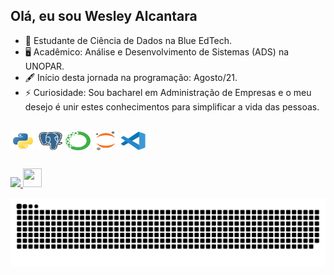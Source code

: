 ## Olá, eu sou Wesley Alcantara
- 🎲 Estudante de Ciência de Dados na Blue EdTech.
- 🖥 Acadêmico: Análise e Desenvolvimento de Sistemas (ADS) na UNOPAR.
- 🖋 Início desta jornada na programação: Agosto/21.
- ⚡ Curiosidade: Sou bacharel em Administração de Empresas e o meu desejo é unir estes conhecimentos para simplificar a vida das pessoas.

<div style="display: inline_block"><br>
<img align="center" alt="Wesley-Python" height="30" width="40" src="https://raw.githubusercontent.com/devicons/devicon/master/icons/python/python-original.svg" target="_blank">
<img align="center" alt="Wesley-Python" height="30" width="40" src="https://raw.githubusercontent.com/devicons/devicon/master/icons/postgresql/postgresql-original.svg" target="_blank">
<img align="center" alt="Wesley-Python" height="30" width="40" src="https://raw.githubusercontent.com/devicons/devicon/master/icons/anaconda/anaconda-original.svg" target="_blank">
<img align="center" alt="Wesley-Python" height="30" width="40" src="https://raw.githubusercontent.com/devicons/devicon/master/icons/jupyter/jupyter-original.svg" target="_blank">  
<img align="center" alt="Wesley-Python" height="30" width="40" src="https://raw.githubusercontent.com/devicons/devicon/master/icons/vscode/vscode-original.svg" target="_blank">
</div>
  
  ##
 
<div> 
 <a href="https://www.linkedin.com/in/wesley-alcantara-58148020b/" target="_blank"> <img src="https://img.shields.io/badge/-LinkedIn-%230077B5?style=for-the-badge&logo=linkedin&logoColor=white" target="_blank"> </a>        <a href="https://www.linkedin.com/in/wesley-alcantara-58148020b/" target="_blank"> <img height="30" width="30" src="https://cdn-icons-png.flaticon.com/128/1409/1409946.png" target="_blank"> </a>
  
  ![Snake animation](https://github.com/wesleyalcantara/wesleyalcantara/blob/main/github-contribution-grid-snake.svg)
  
</div>
